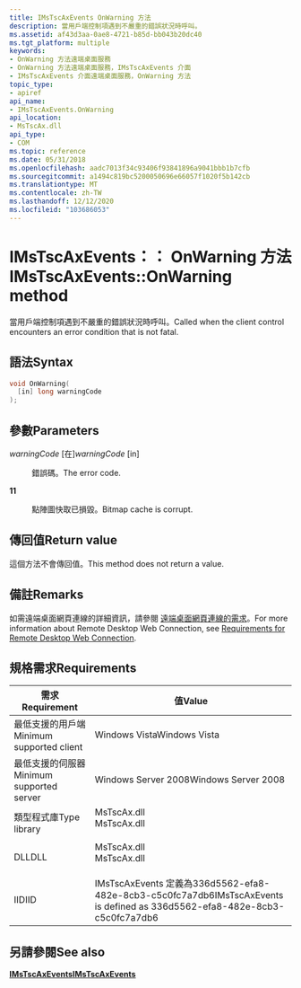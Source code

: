 ```yaml
---
title: IMsTscAxEvents OnWarning 方法
description: 當用戶端控制項遇到不嚴重的錯誤狀況時呼叫。
ms.assetid: af43d3aa-0ae8-4721-b85d-bb043b20dc40
ms.tgt_platform: multiple
keywords:
- OnWarning 方法遠端桌面服務
- OnWarning 方法遠端桌面服務，IMsTscAxEvents 介面
- IMsTscAxEvents 介面遠端桌面服務，OnWarning 方法
topic_type:
- apiref
api_name:
- IMsTscAxEvents.OnWarning
api_location:
- MsTscAx.dll
api_type:
- COM
ms.topic: reference
ms.date: 05/31/2018
ms.openlocfilehash: aadc7013f34c93406f93841896a9041bbb1b7cfb
ms.sourcegitcommit: a1494c819bc5200050696e66057f1020f5b142cb
ms.translationtype: MT
ms.contentlocale: zh-TW
ms.lasthandoff: 12/12/2020
ms.locfileid: "103686053"
---
```

# <a name="imstscaxeventsonwarning-method"></a><span data-ttu-id="e4d39-106">IMsTscAxEvents：： OnWarning 方法</span><span class="sxs-lookup"><span data-stu-id="e4d39-106">IMsTscAxEvents::OnWarning method</span></span>

<span data-ttu-id="e4d39-107">當用戶端控制項遇到不嚴重的錯誤狀況時呼叫。</span><span class="sxs-lookup"><span data-stu-id="e4d39-107">Called when the client control encounters an error condition that is not fatal.</span></span>

## <a name="syntax"></a><span data-ttu-id="e4d39-108">語法</span><span class="sxs-lookup"><span data-stu-id="e4d39-108">Syntax</span></span>


```C++
void OnWarning(
  [in] long warningCode
);
```



## <a name="parameters"></a><span data-ttu-id="e4d39-109">參數</span><span class="sxs-lookup"><span data-stu-id="e4d39-109">Parameters</span></span>

<dl> <dt>

<span data-ttu-id="e4d39-110">*warningCode* \[在\]</span><span class="sxs-lookup"><span data-stu-id="e4d39-110">*warningCode* \[in\]</span></span>
</dt> <dd>

<span data-ttu-id="e4d39-111">錯誤碼。</span><span class="sxs-lookup"><span data-stu-id="e4d39-111">The error code.</span></span>

<dt>

<span id="1"></span>

<span data-ttu-id="e4d39-112"><span id="1"></span>**1**</span><span class="sxs-lookup"><span data-stu-id="e4d39-112"><span id="1"></span>**1**</span></span>


</dt> <dd>

<span data-ttu-id="e4d39-113">點陣圖快取已損毀。</span><span class="sxs-lookup"><span data-stu-id="e4d39-113">Bitmap cache is corrupt.</span></span>

</dd> </dl> </dd> </dl>

## <a name="return-value"></a><span data-ttu-id="e4d39-114">傳回值</span><span class="sxs-lookup"><span data-stu-id="e4d39-114">Return value</span></span>

<span data-ttu-id="e4d39-115">這個方法不會傳回值。</span><span class="sxs-lookup"><span data-stu-id="e4d39-115">This method does not return a value.</span></span>

## <a name="remarks"></a><span data-ttu-id="e4d39-116">備註</span><span class="sxs-lookup"><span data-stu-id="e4d39-116">Remarks</span></span>

<span data-ttu-id="e4d39-117">如需遠端桌面網頁連線的詳細資訊，請參閱 [遠端桌面網頁連線的需求](requirements-for-remote-desktop-web-connection.md)。</span><span class="sxs-lookup"><span data-stu-id="e4d39-117">For more information about Remote Desktop Web Connection, see [Requirements for Remote Desktop Web Connection](requirements-for-remote-desktop-web-connection.md).</span></span>

## <a name="requirements"></a><span data-ttu-id="e4d39-118">規格需求</span><span class="sxs-lookup"><span data-stu-id="e4d39-118">Requirements</span></span>



| <span data-ttu-id="e4d39-119">需求</span><span class="sxs-lookup"><span data-stu-id="e4d39-119">Requirement</span></span> | <span data-ttu-id="e4d39-120">值</span><span class="sxs-lookup"><span data-stu-id="e4d39-120">Value</span></span> |
|-------------------------------------|----------------------------------------------------------------------------------------|
| <span data-ttu-id="e4d39-121">最低支援的用戶端</span><span class="sxs-lookup"><span data-stu-id="e4d39-121">Minimum supported client</span></span><br/> | <span data-ttu-id="e4d39-122">Windows Vista</span><span class="sxs-lookup"><span data-stu-id="e4d39-122">Windows Vista</span></span><br/>                                                               |
| <span data-ttu-id="e4d39-123">最低支援的伺服器</span><span class="sxs-lookup"><span data-stu-id="e4d39-123">Minimum supported server</span></span><br/> | <span data-ttu-id="e4d39-124">Windows Server 2008</span><span class="sxs-lookup"><span data-stu-id="e4d39-124">Windows Server 2008</span></span><br/>                                                         |
| <span data-ttu-id="e4d39-125">類型程式庫</span><span class="sxs-lookup"><span data-stu-id="e4d39-125">Type library</span></span><br/>             | <dl> <span data-ttu-id="e4d39-126"><dt>MsTscAx.dll</dt></span><span class="sxs-lookup"><span data-stu-id="e4d39-126"><dt>MsTscAx.dll</dt></span></span> </dl> |
| <span data-ttu-id="e4d39-127">DLL</span><span class="sxs-lookup"><span data-stu-id="e4d39-127">DLL</span></span><br/>                      | <dl> <span data-ttu-id="e4d39-128"><dt>MsTscAx.dll</dt></span><span class="sxs-lookup"><span data-stu-id="e4d39-128"><dt>MsTscAx.dll</dt></span></span> </dl> |
| <span data-ttu-id="e4d39-129">IID</span><span class="sxs-lookup"><span data-stu-id="e4d39-129">IID</span></span><br/>                      | <span data-ttu-id="e4d39-130">IMsTscAxEvents 定義為336d5562-efa8-482e-8cb3-c5c0fc7a7db6</span><span class="sxs-lookup"><span data-stu-id="e4d39-130">IMsTscAxEvents is defined as 336d5562-efa8-482e-8cb3-c5c0fc7a7db6</span></span><br/>           |



## <a name="see-also"></a><span data-ttu-id="e4d39-131">另請參閱</span><span class="sxs-lookup"><span data-stu-id="e4d39-131">See also</span></span>

<dl> <dt>

[<span data-ttu-id="e4d39-132">**IMsTscAxEvents**</span><span class="sxs-lookup"><span data-stu-id="e4d39-132">**IMsTscAxEvents**</span></span>](imstscaxevents-interface.md)
</dt> </dl>

 

 





